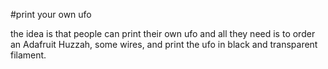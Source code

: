 #print your own ufo

the idea is that people can print their own ufo and all they need is to order an Adafruit Huzzah, some wires, and print the ufo in black and transparent filament.
